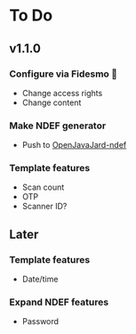 # To Do

## v1.1.0

### Configure via Fidesmo 🚧

- Change access rights
- Change content

### Make NDEF generator

- Push to [OpenJavaJard-ndef](https://github.com/OpenJavaCard/openjavacard-ndef/blob/master/library-generator/src/main/java/org/openjavacard/ndef/generator/NdefGenerator.java)

### Template features

- Scan count
- OTP
- Scanner ID?

## Later

### Template features

- Date/time

### Expand NDEF features

- Password
